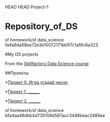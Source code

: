 HEAD HEAD
Project-1

# Repository_of_DS
sf homework/sf data_science
 fa9a9da68ee72e3e10072171bb1f7c1af6c6a323

#My DS projects

From  the [Skillfactoru Data Science course](https://skillfactory.ru/data-scientist)

##Проекты

*[Проект 0. Игра угадай число](https://github.com/BogdanSokolof/Repository_of_DS/tree/main/project_0)


*[Проект 1. ______](____)

*[Проект 2. ______](____)

sf homework/sf data_science
bfa4aa48dbb4d730108d587acc3446beac2489ae

